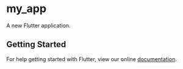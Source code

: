 # my_app

A new Flutter application.

## Getting Started

For help getting started with Flutter, view our online
[documentation](https://flutter.io/).
